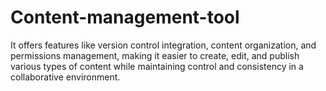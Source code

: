# Content-management-tool
It offers features like version control integration, content organization, and permissions management, making it easier to create, edit, and publish various types of content while maintaining control and consistency in a collaborative environment.
